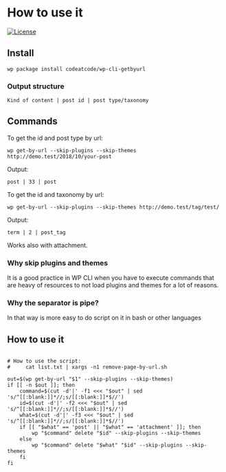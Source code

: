 # How to use it
[![License](https://img.shields.io/badge/License-GPL%20v2-blue.svg)](https://img.shields.io/badge/License-GPL%20v2-blue.svg)   

## Install
`wp package install codeatcode/wp-cli-getbyurl`

### Output structure
`Kind of content | post id | post type/taxonomy`

## Commands
To get the id and post type by url:

`wp get-by-url --skip-plugins --skip-themes http://demo.test/2018/10/your-post`

Output:

`post | 33 | post`

To get the id and taxonomy by url:

`wp get-by-url --skip-plugins --skip-themes http://demo.test/tag/test/`

Output:

`term | 2 | post_tag`

Works also with attachment.

### Why skip plugins and themes

It is a good practice in WP CLI when you have to execute commands that are heavy of resources to not load plugins and themes for a lot of reasons.

### Why the separator is pipe?

In that way is more easy to do script on it in bash or other languages

## How to use it

```#!/bin/bash

# How to use the script:
#     cat list.txt | xargs -n1 remove-page-by-url.sh

out=$(wp get-by-url "$1" --skip-plugins --skip-themes)
if [[ -n $out ]]; then
    command=$(cut -d'|' -f1 <<< "$out" | sed 's/^[[:blank:]]*//;s/[[:blank:]]*$//')
    id=$(cut -d'|' -f2 <<< "$out" | sed 's/^[[:blank:]]*//;s/[[:blank:]]*$//')
    what=$(cut -d'|' -f3 <<< "$out" | sed 's/^[[:blank:]]*//;s/[[:blank:]]*$//')
    if [[ "$what" == 'post' || "$what" == 'attachment' ]]; then
        wp "$command" delete "$id" --skip-plugins --skip-themes
    else
        wp "$command" delete "$what" "$id" --skip-plugins --skip-themes
    fi
fi
```
